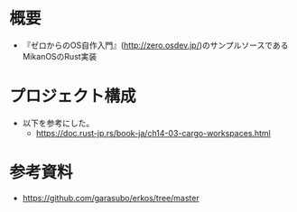 # 概要
- 『ゼロからのOS自作入門』(http://zero.osdev.jp/)のサンプルソースであるMikanOSのRust実装

# プロジェクト構成
- 以下を参考にした。
  - https://doc.rust-jp.rs/book-ja/ch14-03-cargo-workspaces.html

# 参考資料
- https://github.com/garasubo/erkos/tree/master
